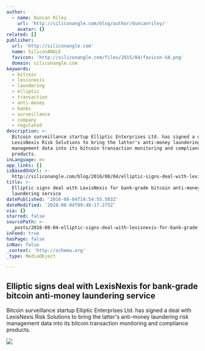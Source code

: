 ```yaml
---
author:
  - name: Duncan Riley
    url: 'http://siliconangle.com/blog/author/duncanriley/'
    avatar: {}
related: []
publisher:
  url: 'http://siliconangle.com'
  name: SiliconANGLE
  favicon: 'http://siliconangle.com/files/2015/04/favicon-SA.png'
  domain: siliconangle.com
keywords:
  - bitcoin
  - lexisnexis
  - laundering
  - elliptic
  - transaction
  - anti-money
  - banks
  - surveillance
  - company
  - regulated
description: >-
  Bitcoin surveillance startup Elliptic Enterprises Ltd. has signed a deal with
  LexisNexis Risk Solutions to bring the latter's anti-money laundering risk
  management data into its bitcoin transaction monitoring and compliance
  products.
inLanguage: en
app_links: []
isBasedOnUrl: >-
  http://siliconangle.com/blog/2016/08/04/elliptic-signs-deal-with-lexisnexis-for-bank-grade-bitcoin-anti-money-laundering-service/
title: >-
  Elliptic signs deal with LexisNexis for bank-grade bitcoin anti-money
  laundering service
datePublished: '2016-08-04T14:54:55.503Z'
dateModified: '2016-08-04T09:48:17.275Z'
via: {}
starred: false
sourcePath: >-
  _posts/2016-08-04-elliptic-signs-deal-with-lexisnexis-for-bank-grade-bitcoin-a.md
inFeed: true
hasPage: false
inNav: false
_context: 'http://schema.org'
_type: MediaObject

---
```

<article style=""><h1>Elliptic signs deal with LexisNexis for bank-grade bitcoin anti-money laundering service</h1><p>Bitcoin surveillance startup Elliptic Enterprises Ltd. has signed a deal with LexisNexis Risk Solutions to bring the latter's anti-money laundering risk management data into its bitcoin transaction monitoring and compliance products.</p><img src="http://siliconangle.com/files/2016/08/5857331527_dc8ae729bb_b-800x600.jpg" /></article>
